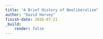 ```yaml
---
title: "A Brief History of Neoliberalism"
author: "David Harvey"
finish-date: 2016-07-21
_build:
    render: false
---
```


